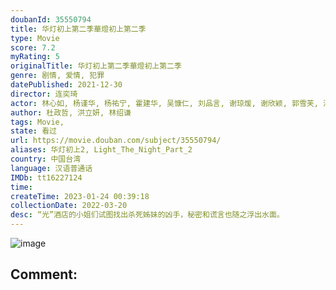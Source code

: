 ```yaml
---
doubanId: 35550794
title: 华灯初上第二季華燈初上第二季
type: Movie
score: 7.2
myRating: 5
originalTitle: 华灯初上第二季華燈初上第二季
genre: 剧情, 爱情, 犯罪
datePublished: 2021-12-30
director: 连奕琦
actor: 林心如, 杨谨华, 杨祐宁, 霍建华, 吴慷仁, 刘品言, 谢琼煖, 谢欣颖, 郭雪芙, 江宜蓉, 凤小岳, 刘敬, 修杰楷, 张轩睿, 王柏杰, 王静莹, 王净, 何思静, 曾敬骅, 林柏宏, 章广辰, 加贺美智久, 任容萱, 屈中恒, 应采灵, 林𬀩恒, 马念先, 王月, 福地佑介, 沈孟生, 汤毓绮, 朱宥丞, 伊正, 海裕芬, 谢雨芝, 张永正, 胡玮杰, 蔡君茹, 钟承翰, 陈博正, 范瑞君, 林哲熹, 宋柏纬, 郭文颐, 汤志伟, 蔡昌宪, 刘宜静, 温升豪
author: 杜政哲, 洪立妍, 林绍谦
tags: Movie, 
state: 看过
url: https://movie.douban.com/subject/35550794/
aliases: 华灯初上2, Light_The_Night_Part_2
country: 中国台湾
language: 汉语普通话
IMDb: tt16227124
time: 
createTime: 2023-01-24 00:39:18
collectionDate: 2022-03-20
desc: “光”酒店的小姐们试图找出杀死姊妹的凶手，秘密和谎言也随之浮出水面。
---
```


![image](p2812568987.jpg)

Comment: 
---

